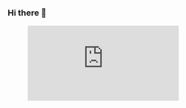 ### Hi there 👋
<figure><embed src="https://wakatime.com/share/@a74a1346-254a-4564-9682-3e78964e3b9a/96a01cc9-2d53-44b0-8234-7f21e2b3b449.svg"></embed></figure>

